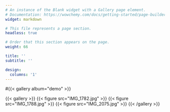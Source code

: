 ```yaml
---
# An instance of the Blank widget with a Gallery page element.
# Documentation: https://wowchemy.com/docs/getting-started/page-builder/
widget: markdown

# This file represents a page section.
headless: true

# Order that this section appears on the page.
weight: 66

title: ''
subtitle: ''

design:
  columns: '1'
---
```


#{{< gallery album="demo" >}}

{{< gallery >}}
  {{< figure src="IMG_1782.jpg" >}}
  {{< figure src="IMG_1788.jpg" >}}
  {{< figure src="IMG_2075.jpg" >}}
{{< /gallery >}}
